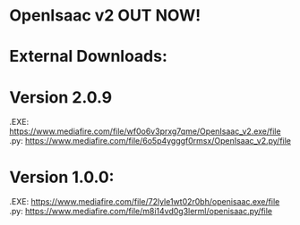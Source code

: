 # OpenIsaac v2 OUT NOW!

# External Downloads:

# Version 2.0.9
.EXE: https://www.mediafire.com/file/wf0o6v3prxg7qme/OpenIsaac_v2.exe/file
.py: https://www.mediafire.com/file/6o5p4ygggf0rmsx/OpenIsaac_v2.py/file

# Version 1.0.0:
.EXE: https://www.mediafire.com/file/72lyle1wt02r0bh/openisaac.exe/file
.py: https://www.mediafire.com/file/m8i14vd0g3lerml/openisaac.py/file
